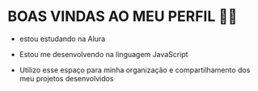 # BOAS VINDAS AO MEU PERFIL 💙💙

- estou estudando na Alura                                                                              

- Estou me desenvolvendo na linguagem JavaScript

- Utilizo esse espaço para minha organização e compartilhamento dos meu projetos desenvolvidos
